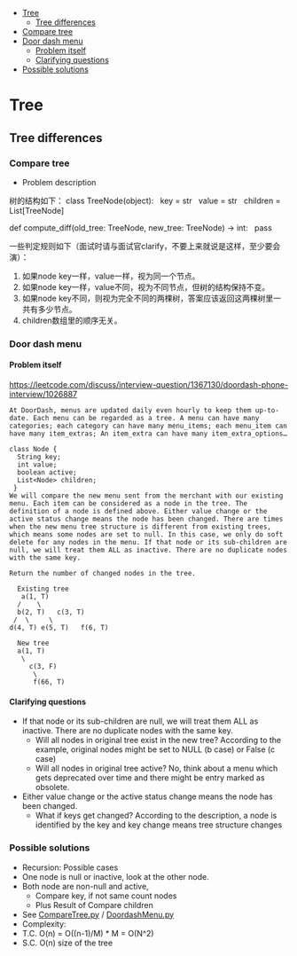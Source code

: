 

- [Tree](#tree)
  - [Tree differences](#tree-differences)
 - [Compare tree](#compare-tree)
 - [Door dash menu](#door-dash-menu)
   - [Problem itself](#problem-itself)
   - [Clarifying questions](#clarifying-questions)
 - [Possible solutions](#possible-solutions)

# Tree
## Tree differences
### Compare tree

* Problem description

树的结构如下：
class TreeNode(object):
  key = str
  value = str
  children = List[TreeNode]

def compute_diff(old_tree: TreeNode, new_tree: TreeNode) -> int:
  pass

一些判定规则如下（面试时请与面试官clarify，不要上来就说是这样，至少要会演）：
1. 如果node key一样，value一样，视为同一个节点。
2. 如果node key一样，value不同，视为不同节点，但树的结构保持不变。
3. 如果node key不同，则视为完全不同的两棵树，答案应该返回这两棵树里一共有多少节点。
4. children数组里的顺序无关。

### Door dash menu
#### Problem itself
https://leetcode.com/discuss/interview-question/1367130/doordash-phone-interview/1026887

```
At DoorDash, menus are updated daily even hourly to keep them up-to-date. Each menu can be regarded as a tree. A menu can have many categories; each category can have many menu_items; each menu_item can have many item_extras; An item_extra can have many item_extra_options…

class Node {
  String key;
  int value;
  boolean active;
  List<Node> children;
 }
We will compare the new menu sent from the merchant with our existing menu. Each item can be considered as a node in the tree. The definition of a node is defined above. Either value change or the active status change means the node has been changed. There are times when the new menu tree structure is different from existing trees, which means some nodes are set to null. In this case, we only do soft delete for any nodes in the menu. If that node or its sub-children are null, we will treat them ALL as inactive. There are no duplicate nodes with the same key.

Return the number of changed nodes in the tree.

  Existing tree          
   a(1, T)            
  /    \                
  b(2, T)   c(3, T)              
 /  \     \              
d(4, T) e(5, T)   f(6, T)              

  New tree 
  a(1, T)
   \
     c(3, F)
      \
      f(66, T)
```

#### Clarifying questions
* If that node or its sub-children are null, we will treat them ALL as inactive. There are no duplicate nodes with the same key.
  * Will all nodes in original tree exist in the new tree? According to the example, original nodes might be set to NULL (b case) or False (c case) 
  * Will all nodes in original tree active? No, think about a menu which gets deprecated over time and there might be entry marked as obsolete. 
* Either value change or the active status change means the node has been changed.
  * What if keys get changed? According to the description, a node is identified by the key and key change means tree structure changes

### Possible solutions
* Recursion: Possible cases
 * One node is null or inactive, look at the other node. 
 * Both node are non-null and active, 
    * Compare key, if not same count nodes
    * Plus Result of Compare children
* See [CompareTree.py](./CompareTree.py) / [DoordashMenu.py](DoordashMenu.py)
* Complexity: 
 * T.C. O(n) = O((n-1)/M) * M = O(N^2)
 * S.C. O(n) size of the tree